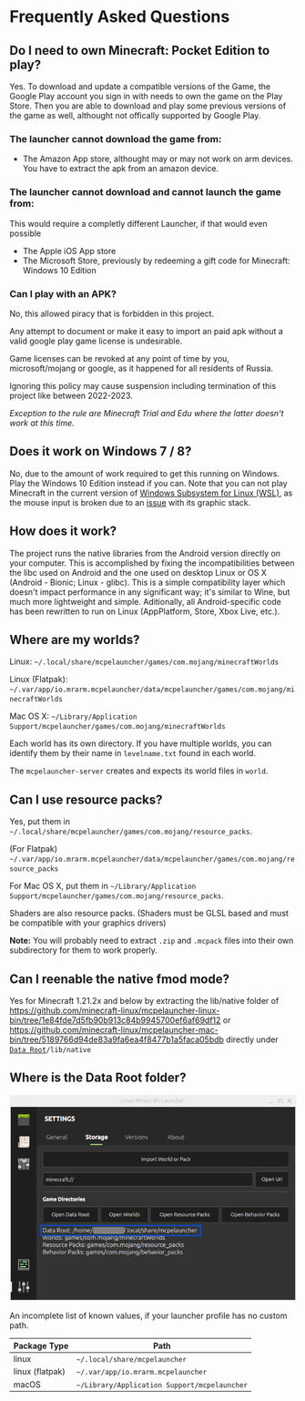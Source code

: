 # Frequently Asked Questions

## Do I need to own Minecraft: Pocket Edition to play?

Yes. To download and update a compatible versions of the Game, the
Google Play account you sign in with needs to own the game on the Play
Store. Then you are able to download and play some previous versions of
the game as well, althought not offically supported by Google Play.

### The launcher **cannot** download the game from:

- The Amazon App store, althought may or may not work on arm devices.
  You have to extract the apk from an amazon device.

### The launcher **cannot** download and **cannot** launch the game from:

This would require a completly different Launcher, if that would even
possible

- The Apple iOS App store
- The Microsoft Store, previously by redeeming a gift code for
  Minecraft: Windows 10 Edition

### Can I play with an APK?

No, this allowed piracy that is forbidden in this project.

Any attempt to document or make it easy to import an paid apk without a valid google play game license is undesirable.

Game licenses can be revoked at any point of time by you, microsoft/mojang or google, as it happened for all residents of Russia.

Ignoring this policy may cause suspension including termination of this project like between 2022-2023.

_Exception to the rule are Minecraft Trial and Edu where the latter doesn't work at this time._

## Does it work on Windows 7 / 8?

No, due to the amount of work required to get this running on Windows.
Play the Windows 10 Edition instead if you can. Note that you can not
play Minecraft in the current version of [Windows Subsystem for Linux
(WSL)](https://en.wikipedia.org/wiki/Windows_Subsystem_for_Linux), as
the mouse input is broken due to an
[issue](https://github.com/microsoft/wslg/issues/240) with its graphic
stack.

## How does it work?

The project runs the native libraries from the Android version directly
on your computer. This is accomplished by fixing the incompatibilities
between the libc used on Android and the one used on desktop Linux or OS
X (Android - Bionic; Linux - glibc). This is a simple compatibility
layer which doesn't impact performance in any significant way; it's
similar to Wine, but much more lightweight and simple. Aditionally, all
Android-specific code has been rewritten to run on Linux (AppPlatform,
Store, Xbox Live, etc.).

## Where are my worlds?

Linux: `~/.local/share/mcpelauncher/games/com.mojang/minecraftWorlds`

Linux (Flatpak):
`~/.var/app/io.mrarm.mcpelauncher/data/mcpelauncher/games/com.mojang/minecraftWorlds`

Mac OS X:
`~/Library/Application Support/mcpelauncher/games/com.mojang/minecraftWorlds`

Each world has its own directory. If you have multiple worlds, you can
identify them by their name in `levelname.txt` found in each world.

The `mcpelauncher-server` creates and expects its world files in
`world`.

## Can I use resource packs?

Yes, put them in
`~/.local/share/mcpelauncher/games/com.mojang/resource_packs`.

(For Flatpak)
`~/.var/app/io.mrarm.mcpelauncher/data/mcpelauncher/games/com.mojang/resource_packs`

For Mac OS X, put them in
`~/Library/Application Support/mcpelauncher/games/com.mojang/resource_packs`.

Shaders are also resource packs. (Shaders must be GLSL based and must be
compatible with your graphics drivers)

**Note:** You will probably need to extract `.zip` and `.mcpack` files
into their own subdirectory for them to work properly.

## Can I reenable the native fmod mode?

Yes for Minecraft 1.21.2x and below by extracting the lib/native folder of https://github.com/minecraft-linux/mcpelauncher-linux-bin/tree/1e84fde7d5fb90b913c84b9945700ef6af69df12 or https://github.com/minecraft-linux/mcpelauncher-mac-bin/tree/5189766d94de83a9fa6ea4f8477b1a5faca05bdb directly under [`Data Root`](#where-is-the-data-root-folder)`/lib/native`

## Where is the Data Root folder?

![dataroot](./dataroot.png)

An incomplete list of known values, if your launcher profile has no  custom path.

Package Type|Path
---|---
linux|`~/.local/share/mcpelauncher`
linux (flatpak)|`~/.var/app/io.mrarm.mcpelauncher`
macOS|`~/Library/Application Support/mcpelauncher`
